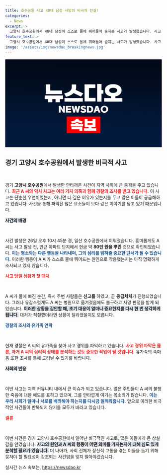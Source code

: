 ```yaml
---
title: 호수공원 사고 40대 남성 사망의 비극적 진실!
categories:
  - News
excerpt: >
  고양시 호수공원에서 40대 남성이 스스로 물에 뛰어들어 숨지는 사고가 발생했습니다. 사고 직전, 그는 현금 80만 원을 뿌리는 기 bizarre한 행동을 보였는데, 그 배경에 무엇이 있을까요? 경찰 수사가 진행 중입니다.
feature_text: >
  고양시 호수공원에서 40대 남성이 스스로 물에 뛰어들어 숨지는 사고가 발생했습니다. 사고 직전, 그는 현금 80만 원을 뿌리는 기 bizarre한 행동을 보였는데, 그 배경에 무엇이 있을까요? 경찰 수사가 진행 중입니다.
image: '/assets/img/newsdao_breakingnews.jpg'
---
```


<p><img src="/assets/img/newsdao_breakingnews.jpg" alt="ranknews 속보" /></p>

<h2 data-ke-size="size26">경기 고양시 호수공원에서 발생한 비극적 사고</h2>

<p data-ke-size="size16">&nbsp;</p>

<p>경기 <strong>고양시 호수공원</strong>에서 발생한 안타까운 사건이 지역 사회에 큰 충격을 주고 있습니다. <b><span style="color: #ee2323;">최근 A 씨의 익사 사고는 여러 가지 의혹과 함께 경찰의 조사를 받고 있습니다.</span></b> 이 사고는 단순한 우연이었는지, 아니면 더 깊은 이유가 있는지를 두고 많은 이들이 궁금해하고 있습니다. 사건을 통해 파악된 많은 요소들이 보다 깊은 이야기를 담고 있기 때문입니다.</p>

<p><b><span style="background-color: #21538527;">사건의 배경</span></b></p>

<p data-ke-size="size16">&nbsp;</p>

<p>사건 발생은 26일 오후 10시 45분 경, 일산 호수공원에서 이뤄졌습니다. 흥미롭게도 A 씨는 사고 발생 전, 인근 아파트 단지에서 현금 약 <strong>80만 원을 뿌린</strong> 것으로 확인되었습니다. <b><span style="color: #1a5490;">이는 평소와는 다른 행동을 나타내며, 그의 심리를 밝혀줄 중요한 단서가 될 수 있습니다.</span></b> 이러한 행동이 A 씨가 스스로 물에 뛰어드는 원인으로 작용했는지는 아직 명확하게 조사되고 있지 않습니다.</p>

<p><b><span style="color: #ee2323;">사고 당일 상황과 첫 대처</span></b></p>

<p data-ke-size="size16">&nbsp;</p>

<p>A 씨가 물에 빠진 순간, 즉시 주변 사람들은 <strong>신고를</strong> 하였고, 곧 <strong>응급처치</strong>가 진행되었습니다. 그러나 유감스럽게도 A 씨는 병원으로 옮겨졌음에도 불구하고 사망 판정을 받게 되었습니다. <b><span style="background-color: #21538527;">이러한 상황을 감안할 때, 초기 대응이 얼마나 중요한지를 다시 한 번 생각하게 됩니다.</span></b> 대처가 적절했더라면 상황이 달라졌을지도 모릅니다.</p>

<p><b><span style="color: #1a5490;">경찰의 조사와 유가족 연락</span></b></p>

<p data-ke-size="size16">&nbsp;</p>

<p>현재 경찰은 A 씨의 유가족을 찾아 사고 경위를 파악하고 있습니다. <b><span style="color: #ee2323;">사고 경위 파악은 물론, 과거 A 씨의 심리적 상태를 분석하는 것도 중요한 작업이 될 것입니다.</span></b> 유가족의 속마음 또한 조사를 통해 드러날 수 있기를 바랍니다.</p>

<p><b><span style="background-color: #21538527;">사회의 반응</span></b></p>

<p data-ke-size="size16">&nbsp;</p>

<p>이번 사고는 지역 커뮤니티 내에서 큰 이슈가 되고 있습니다. 많은 주민들이 A 씨의 불행한 죽음에 대한 애도를 표하고 있으며, 그를 안타깝게 여기는 목소리가 많습니다. <b><span style="color: #1a5490;">이는 우리 사회가 얼마나 서로를 배려해야 하는지를 다시금 일깨워줍니다.</span></b> 앞으로 이러한 비극적인 사건들이 반복되지 않기를 모두가 바라고 있습니다.</p>

<p><b><span style="color: #ee2323;">결론</span></b></p>

<p data-ke-size="size16">&nbsp;</p>

<p>이번 사건은 경기 고양시 호수공원에서 일어난 비극적인 사고로, 많은 이들에게 큰 상실감을 안겼습니다. <b><span style="background-color: #21538527;">사고의 원인과 A 씨의 행동이 어떤 의미를 가지는지에 대해 심도 있게 분석할 필요가 있습니다.</span></b> 더 나아가, 사회 전체가 정신적 고통을 겪는 이들을 돕기 위해 뭉쳐야 할 필요성이 강조되는 사건임을 잊지 말아야겠습니다.</p>
실시간 뉴스 속보는, <a href="https://newsdao.kr" rel="dofollow">https://newsdao.kr</a>


